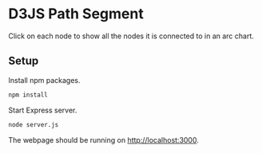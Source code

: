 # D3JS Path Segment
Click on each node to show all the nodes it is connected to in an arc chart.

## Setup
Install npm packages.
```bash
npm install
```
Start Express server.
```bash
node server.js
```
The webpage should be running on [http://localhost:3000](http://localhost:3000).